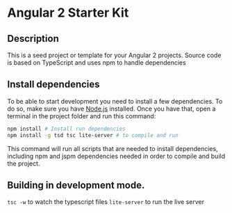 # Angular 2 Starter Kit

## Description 

This is a seed project or template for your Angular 2 projects. Source code is based on TypeScript and uses npm to handle dependencies

## Install dependencies

To be able to start development you need to install a few dependencies. To do so, make sure you have [Node.js](http://nodejs.org) installed. Once you have that, open a terminal in the project folder and run this command:

```bash
npm install # Install run dependencies
npm install -g tsd tsc lite-server # to compile and run
```
This command will run all scripts that are needed to install dependencies, including npm and jspm dependencies needed in order to compile and build the project.

## Building in development mode.

`tsc -w` to watch the typescript files
`lite-server` to run the live server
